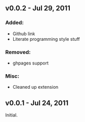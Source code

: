 v0.0.2 - Jul 29, 2011
---------------------

### Added:
  * Github link
  * Literate programming style stuff

### Removed:
  * ghpages support

### Misc:
  * Cleaned up extension

v0.0.1 - Jul 24, 2011
---------------------

Initial.
